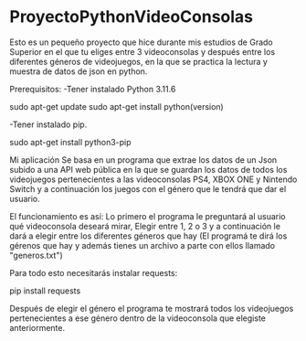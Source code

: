 # ProyectoPythonVideoConsolas

Esto es un pequeño proyecto que hice durante mis estudios de Grado Superior en el que tu eliges entre 3 videoconsolas y después entre los diferentes géneros de videojuegos, en la que se practica la lectura y muestra de datos de json en python.

Prerequisitos:
-Tener instalado Python 3.11.6

sudo apt-get update
sudo apt-get install python(version)

-Tener instalado pip.

sudo apt-get install python3-pip

Mi aplicación Se basa en un programa que extrae los datos de un Json subido a una API web 
pública en la que se guardan los datos de todos los videojuegos pertenecientes a las videoconsolas PS4, XBOX ONE y Nintendo Switch
y a continuación los juegos con el género que le tendrá que dar el usuario.

El funcionamiento es así:
Lo primero el programa le preguntará al usuario qué videoconsola deseará mirar, Elegir entre 1, 2 o 3 y a continuación le dará a elegir entre los diferentes géneros que hay
(El programá te dirá los gérenos que hay y además tienes un archivo a parte con ellos llamado "generos.txt")

Para todo esto necesitarás instalar requests:

pip install requests

Después de elegir el género el programa te mostrará todos los videojuegos pertenecientes a ese género dentro de la videoconsola que elegiste anteriormente.
 
